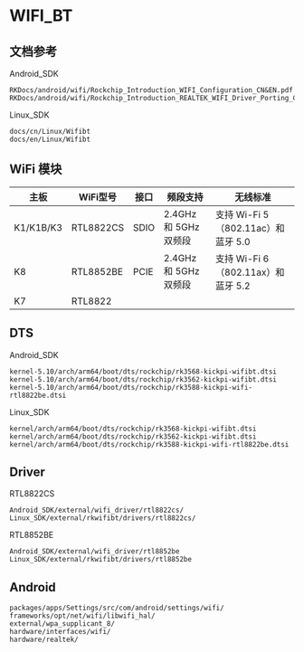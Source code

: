 # WIFI_BT

## 文档参考

Android_SDK

```
RKDocs/android/wifi/Rockchip_Introduction_WIFI_Configuration_CN&EN.pdf
RKDocs/android/wifi/Rockchip_Introduction_REALTEK_WIFI_Driver_Porting_CN&EN.pdf
```

Linux_SDK

```
docs/cn/Linux/Wifibt
docs/en/Linux/Wifibt
```



## WiFi 模块

| 主板      | WiFi型号  | 接口 | **频段支持**          | 无线标准                           |
| --------- | --------- | ---- | --------------------- | ---------------------------------- |
| K1/K1B/K3 | RTL8822CS | SDIO | 2.4GHz 和 5GHz 双频段 | 支持 Wi-Fi 5（802.11ac）和蓝牙 5.0 |
| K8        | RTL8852BE | PCIE | 2.4GHz 和 5GHz 双频段 | 支持 Wi-Fi 6（802.11ax）和蓝牙 5.2 |
| K7        | RTL8822   |      |                       |                                    |



## DTS

Android_SDK

```
kernel-5.10/arch/arm64/boot/dts/rockchip/rk3568-kickpi-wifibt.dtsi
kernel-5.10/arch/arm64/boot/dts/rockchip/rk3562-kickpi-wifibt.dtsi
kernel-5.10/arch/arm64/boot/dts/rockchip/rk3588-kickpi-wifi-rtl8822be.dtsi
```

Linux_SDK

```
kernel/arch/arm64/boot/dts/rockchip/rk3568-kickpi-wifibt.dtsi
kernel/arch/arm64/boot/dts/rockchip/rk3562-kickpi-wifibt.dtsi
kernel/arch/arm64/boot/dts/rockchip/rk3588-kickpi-wifi-rtl8822be.dtsi
```



## Driver

RTL8822CS

```
Android_SDK/external/wifi_driver/rtl8822cs/
Linux_SDK/external/rkwifibt/drivers/rtl8822cs/ 
```

RTL8852BE

```
Android_SDK/external/wifi_driver/rtl8852be
Linux_SDK/external/rkwifibt/drivers/rtl8852be
```



## Android

```
packages/apps/Settings/src/com/android/settings/wifi/
frameworks/opt/net/wifi/libwifi_hal/
external/wpa_supplicant_8/
hardware/interfaces/wifi/
hardware/realtek/
```



